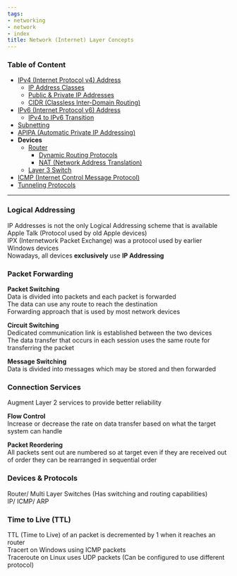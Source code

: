 ```yaml
---
tags:
- networking
- network
- index
title: Network (Internet) Layer Concepts
---
```


### Table of Content

* [IPv4 (Internet Protocol v4) Address](ipv4-internet-protocol-v4-address.md)
	* [IP Address Classes](ip-address-classes.md)
	* [Public & Private IP Addresses](public-and-private-ip-addresses.md)
	* [CIDR (Classless Inter-Domain Routing)](cidr-classless-inter-domain-routing.md)
* [IPv6 (Internet Protocol v6) Address](ipv6-internet-protocol-v6-address.md)
	* [IPv4 to IPv6 Transition](ipv4-to-ipv6-transition.md)
* [Subnetting](subnetting.md)
* [APIPA (Automatic Private IP Addressing)](apipa-automatic-private-ip-addressing.md)
* **Devices**
	* [Router](../../network-devices/router.md)
		* [Dynamic Routing Protocols](dynamic-routing-protocols.md)
		* [NAT (Network Address Translation)](nat-network-address-translation.md)
	* [Layer 3 Switch](../../network-devices/layer-3-switch.md)
* [ICMP (Internet Control Message Protocol)](icmp-internet-control-message-protocol.md)
* [Tunneling Protocols](tunneling-protocols.md)

---

### Logical Addressing

IP Addresses is not the only Logical Addressing scheme that is available  
Apple Talk (Protocol used by old Apple devices)  
IPX (Internetwork Packet Exchange) was a protocol used by earlier Windows devices  
Nowadays, all devices **exclusively** use **IP Addressing**

### Packet Forwarding

**Packet Switching**  
Data is divided into packets and each packet is forwarded  
The data can use any route to reach the destination  
Forwarding approach that is used by most network devices

**Circuit Switching**  
Dedicated communication link is established between the two devices  
The data transfer that occurs in each session uses the same route for transferring the packet

**Message Switching**  
Data is divided into messages which may be stored and then forwarded

### Connection Services

Augment Layer 2 services to provide better reliability

**Flow Control**  
Increase or decrease the rate on data transfer based on what the target system can handle  

**Packet Reordering**  
All packets sent out are numbered so at target even if they are received out of order they can be rearranged in sequential order

### Devices & Protocols

Router/ Multi Layer Switches (Has switching and routing capabilities)  
IP/ ICMP/ ARP

### Time to Live (TTL)

TTL (Time to Live) of an packet is decremented by 1 when it reaches an router  
Tracert on Windows using ICMP packets  
Traceroute on Linux uses UDP packets (Can be configured to use different protocol)